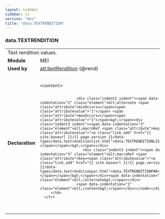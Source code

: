 ```yaml
---
layout: sidebar
sidebar: s1
version: "dev"
title: "data.TEXTRENDITION"
---
```

<div class="macroSpec">
   <h3 id="data.TEXTRENDITION">data.TEXTRENDITION</h3>
   <table class="wovenodd">
      <tr>
         <td colspan="2" class="wovenodd-col2">Text rendition values.</td>
      </tr>
      <tr>
         <td class="wovenodd-col1"><strong>Module</strong></td>
         <td class="wovenodd-col2">MEI</td>
      </tr>
      <tr>
         <td class="wovenodd-col1"><strong>Used by</strong></td>
         <td class="wovenodd-col2">
            <div class="parent"><a class="link_odd_classSpec" href="{{ site.baseurl }}/{{ page.version }}/attribute-classes/att.textrendition.html">att.textRendition</a> (@rend)
            </div>
         </td>
      </tr>
      <tr>
         <td class="wovenodd-col1"><strong>Declaration</strong></td>
         <td class="wovenodd-col2">
            <div class="code" xml:space="preserve" data-lang="ODD"><code>
                  <div class="indent1 indent"><span data-indentation="1" class="element">&lt;content&gt;</span>
                     
                     <div class="indent2 indent"><span data-indentation="2" class="element">&lt;alternate <span class="attribute">minOccurs=</span><span class="attributevalue">"1"</span> <span class="attribute">maxOccurs=</span><span class="attributevalue">"1"</span>&gt;</span><div class="indent3 indent"><span data-indentation="3" class="element">&lt;macroRef <span class="attribute">key=<span class="attributevalue">"<a class="link_odd" href="{{ site.baseurl }}/{{ page.version }}/data-types/data.textrenditionlist.html">data.TEXTRENDITIONLIST</a>"</span></span>/&gt;</span></div>
                        <div class="indent3 indent"><span data-indentation="3" class="element">&lt;macroRef <span class="attribute">key=<span class="attributevalue">"<a class="link_odd" href="{{ site.baseurl }}/{{ page.version }}/data-types/data.textrenditionpar.html">data.TEXTRENDITIONPAR</a>"</span></span>/&gt;</span></div><span data-indentation="2" class="element">&lt;/alternate&gt;</span></div>
                     <span data-indentation="1" class="element">&lt;/content&gt;</span></div></code></div>
         </td>
      </tr>
   </table>
</div>